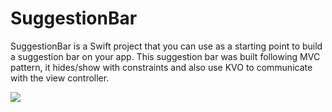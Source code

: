 # SuggestionBar
SuggestionBar is a Swift project that you can use as a starting point to build a suggestion bar on your app. This suggestion bar was built following MVC pattern, it hides/show with constraints and also use KVO to communicate with the view controller.

<a href="https://media.giphy.com/media/fx4TIxprY1dynUckyr/giphy"><img src="https://media.giphy.com/media/fx4TIxprY1dynUckyr/giphy.gif" title=" "/></a>
